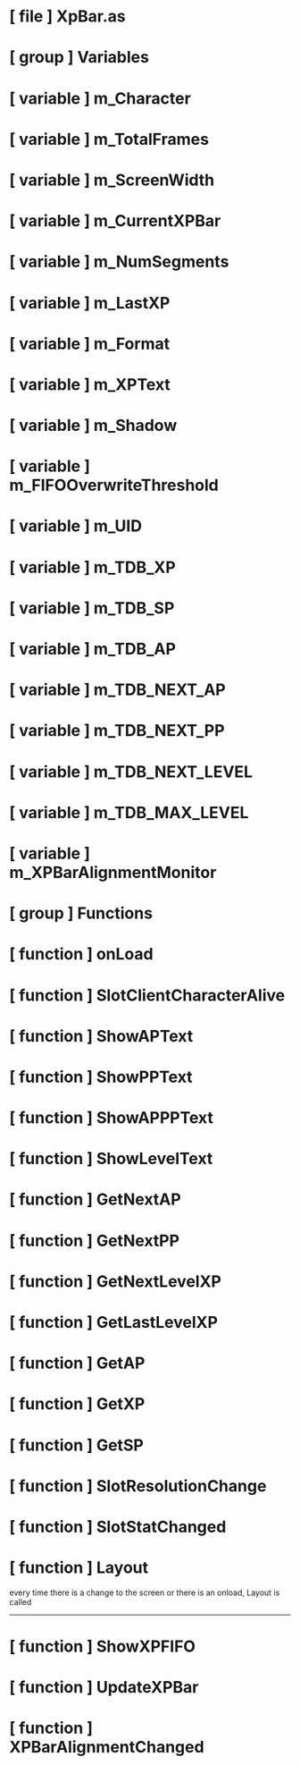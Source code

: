 # [ file ] XpBar.as

# [ group ] Variables

# [ variable ] m_Character

# [ variable ] m_TotalFrames

# [ variable ] m_ScreenWidth

# [ variable ] m_CurrentXPBar

# [ variable ] m_NumSegments

# [ variable ] m_LastXP

# [ variable ] m_Format

# [ variable ] m_XPText

# [ variable ] m_Shadow

# [ variable ] m_FIFOOverwriteThreshold

# [ variable ] m_UID

# [ variable ] m_TDB_XP

# [ variable ] m_TDB_SP

# [ variable ] m_TDB_AP

# [ variable ] m_TDB_NEXT_AP

# [ variable ] m_TDB_NEXT_PP

# [ variable ] m_TDB_NEXT_LEVEL

# [ variable ] m_TDB_MAX_LEVEL

# [ variable ] m_XPBarAlignmentMonitor

# [ group ] Functions

# [ function ] onLoad

# [ function ] SlotClientCharacterAlive

# [ function ] ShowAPText

# [ function ] ShowPPText

# [ function ] ShowAPPPText

# [ function ] ShowLevelText

# [ function ] GetNextAP

# [ function ] GetNextPP

# [ function ] GetNextLevelXP

# [ function ] GetLastLevelXP

# [ function ] GetAP

# [ function ] GetXP

# [ function ] GetSP

# [ function ] SlotResolutionChange

# [ function ] SlotStatChanged

# [ function ] Layout

every time there is a change to the screen or there is an onload, Layout is called

---

# [ function ] ShowXPFIFO

# [ function ] UpdateXPBar

# [ function ] XPBarAlignmentChanged

